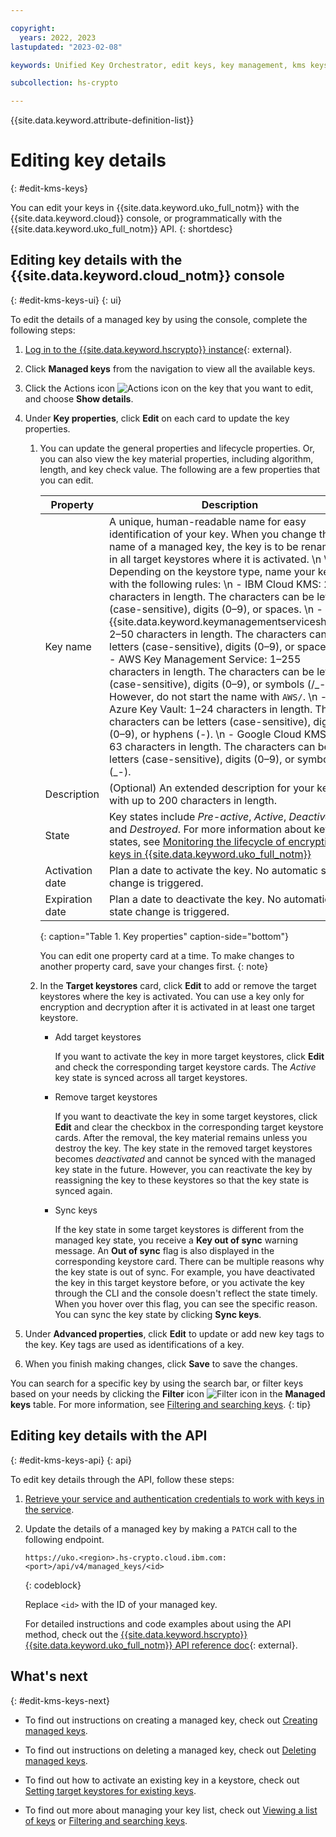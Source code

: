 ```yaml
---

copyright:
  years: 2022, 2023
lastupdated: "2023-02-08"

keywords: Unified Key Orchestrator, edit keys, key management, kms keys, UKO

subcollection: hs-crypto

---
```


{{site.data.keyword.attribute-definition-list}}




# Editing key details
{: #edit-kms-keys}

You can edit your keys in {{site.data.keyword.uko_full_notm}} with the {{site.data.keyword.cloud}} console, or programmatically with the {{site.data.keyword.uko_full_notm}} API.
{: shortdesc}


## Editing key details with the {{site.data.keyword.cloud_notm}} console
{: #edit-kms-keys-ui}
{: ui}

To edit the details of a managed key by using the console, complete the following steps:

1. [Log in to the {{site.data.keyword.hscrypto}} instance](https://cloud.ibm.com/login){: external}.
2. Click **Managed keys** from the navigation to view all the available keys.
3. Click the Actions icon  ![Actions icon](../icons/action-menu-icon.svg "Actions")  on the key that you want to edit, and choose **Show details**.
4. Under **Key properties**, click **Edit** on each card to update the key properties. 

    1. You can update the general properties and lifecycle properties. Or, you can also view the key material properties, including algorithm, length, and key check value. The following are a few properties that you can edit.
    
        |       Property	     |                         Description                       |
        |----------------------|-----------------------------------------------------------|
        | Key name             | A unique, human-readable name for easy identification of your key. When you change the name of a managed key, the key is to be renamed in all target keystores where it is activated.  \n \n Depending on the keystore type, name your key with the following rules:  \n - IBM Cloud KMS: 2–50 characters in length. The characters can be letters (case-sensitive), digits (0–9), or spaces. \n - IBM {{site.data.keyword.keymanagementserviceshort}}: 2–50 characters in length. The characters can be letters (case-sensitive), digits (0–9), or spaces. \n - AWS Key Management Service: 1–255 characters in length. The characters can be letters (case-sensitive), digits (0–9), or symbols (/\_-). However, do not start the name with `AWS/`. \n - Azure Key Vault: 1–24 characters in length. The characters can be letters (case-sensitive), digits (0–9), or hyphens (-). \n - Google Cloud KMS: 1–63 characters in length. The characters can be letters (case-sensitive), digits (0–9), or symbols (\_-). |
        | Description          | (Optional) An extended description for your key, with up to 200 characters in length. |
        | State                | Key states include _Pre-active_, _Active_, _Deactivated_, and _Destroyed_. For more information about key states, see [Monitoring the lifecycle of encryption keys in {{site.data.keyword.uko_full_notm}}](/docs/hs-crypto?topic=hs-crypto-uko-key-states) |
        | Activation date      | Plan a date to activate the key. No automatic state change is triggered. |
        | Expiration date      | Plan a date to deactivate the key. No automatic state change is triggered. |
        {: caption="Table 1. Key properties" caption-side="bottom"}

        You can edit one property card at a time. To make changes to another property card, save your changes first.
       {: note}

    2. In the **Target keystores** card, click **Edit** to add or remove the target keystores where the key is activated. You can use a key only for encryption and decryption after it is activated in at least one target keystore.
        
        - Add target keystores
    
            If you want to activate the key in more target keystores, click **Edit** and check the corresponding target keystore cards. The _Active_ key state is synced across all target keystores.

        - Remove target keystores

            If you want to deactivate the key in some target keystores, click **Edit** and clear the checkbox in the corresponding target keystore cards. After the removal, the key material remains unless you destroy the key. The key state in the removed target keystores becomes _deactivated_ and cannot be synced with the managed key state in the future. However, you can reactivate the key by reassigning the key to these keystores so that the key state is synced again.

        - Sync keys

            If the key state in some target keystores is different from the managed key state, you receive a **Key out of sync** warning message. An **Out of sync** flag is also displayed in the corresponding keystore card. There can be multiple reasons why the key state is out of sync. For example, you have deactivated the key in this target keystore before, or you activate the key through the CLI and the console doesn't reflect the state timely. When you hover over this flag, you can see the specific reason. You can sync the key state by clicking **Sync keys**. 
         

        
5. Under **Advanced properties**, click **Edit** to update or add new key tags to the key. Key tags are used as identifications of a key.
6. When you finish making changes, click **Save** to save the changes.

You can search for a specific key by using the search bar, or filter keys based on your needs by clicking the **Filter** icon ![Filter icon](../icons/filter.svg "Filter") in the **Managed keys** table. For more information, see [Filtering and searching keys](/docs/hs-crypto?topic=hs-crypto-search-key-list).
{: tip}


## Editing key details with the API
{: #edit-kms-keys-api}
{: api}

To edit key details through the API, follow these steps:

1. [Retrieve your service and authentication credentials to work with keys in the service](/docs/hs-crypto?topic=hs-crypto-set-up-uko-api).
   
2. Update the details of a managed key by making a `PATCH` call to the following endpoint.

    ```
    https://uko.<region>.hs-crypto.cloud.ibm.com:<port>/api/v4/managed_keys/<id>
    ```
    {: codeblock}

    Replace `<id>` with the ID of your managed key.

    For detailed instructions and code examples about using the API method, check out the [{{site.data.keyword.hscrypto}} {{site.data.keyword.uko_full_notm}} API reference doc](/apidocs/uko#update-managed-key){: external}.



## What's next
{: #edit-kms-keys-next}

- To find out instructions on creating a managed key, check out [Creating managed keys](/docs/hs-crypto?topic=hs-crypto-create-managed-keys).
  
- To find out instructions on deleting a managed key, check out [Deleting managed keys](/docs/hs-crypto?topic=hs-crypto-delete-managed-keys).
  
- To find out how to activate an existing key in a keystore, check out [Setting target keystores for existing keys](/docs/hs-crypto?topic=hs-crypto-install-key-keystores).

- To find out more about managing your key list, check out [Viewing a list of keys](/docs/hs-crypto?topic=hs-crypto-view-key-list) or [Filtering and searching keys](/docs/hs-crypto?topic=hs-crypto-search-key-list).

